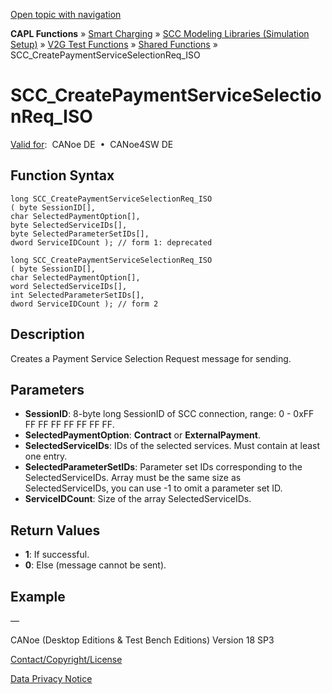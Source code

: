 [Open topic with navigation](../../../../../CANoeDEFamily.htm#Topics/CAPLFunctions/SmartCharging/Functions/CAPLfunctionSCCCreatePaymentServiceSelectionReqISO.md)

**CAPL Functions** » [Smart Charging](../CAPLFunctionsSmartChargingOverview.md) » [SCC Modeling Libraries (Simulation Setup)](../CAPLFunctionsSmartChargingOverview.md#BMNodeayerDLL) » [V2G Test Functions](../CAPLFunctionsSmartChargingOverview.md#V2GTestISO) » [Shared Functions](../CAPLFunctionsSmartChargingOverview.md#V2GTestISO) » SCC_CreatePaymentServiceSelectionReq_ISO

# SCC_CreatePaymentServiceSelectionReq_ISO

[Valid for](../../../Shared/FeatureAvailability.md):  CANoe DE  •  CANoe4SW DE

## Function Syntax

```plaintext
long SCC_CreatePaymentServiceSelectionReq_ISO 
( byte SessionID[], 
char SelectedPaymentOption[], 
byte SelectedServiceIDs[], 
byte SelectedParameterSetIDs[], 
dword ServiceIDCount ); // form 1: deprecated
```

```plaintext
long SCC_CreatePaymentServiceSelectionReq_ISO 
( byte SessionID[], 
char SelectedPaymentOption[], 
word SelectedServiceIDs[], 
int SelectedParameterSetIDs[], 
dword ServiceIDCount ); // form 2
```

## Description

Creates a Payment Service Selection Request message for sending.

## Parameters

- **SessionID**: 8-byte long SessionID of SCC connection, range: 0 - 0xFF FF FF FF FF FF FF FF.
- **SelectedPaymentOption**: **Contract** or **ExternalPayment**.
- **SelectedServiceIDs**: IDs of the selected services. Must contain at least one entry.
- **SelectedParameterSetIDs**: Parameter set IDs corresponding to the SelectedServiceIDs. Array must be the same size as SelectedServiceIDs, you can use -1 to omit a parameter set ID.
- **ServiceIDCount**: Size of the array SelectedServiceIDs.

## Return Values

- **1**: If successful.
- **0**: Else (message cannot be sent).

## Example

—

CANoe (Desktop Editions & Test Bench Editions) Version 18 SP3

[Contact/Copyright/License](../../../Shared/ContactCopyrightLicense.md)

[Data Privacy Notice](https://www.vector.com/int/en/company/get-info/privacy-policy/)
